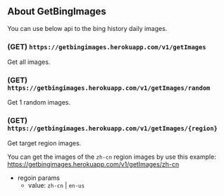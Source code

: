 ## About GetBingImages

You can use below api to the bing history daily images.

### (GET) `https://getbingimages.herokuapp.com/v1/getImages`

Get all images.

### (GET) `https://getbingimages.herokuapp.com/v1/getImages/random`

Get 1 random images.

### (GET) `https://getbingimages.herokuapp.com/v1/getImages/{region}`

Get target region images.

You can get the images of the `zh-cn` region images by use this example: https://getbingimages.herokuapp.com/v1/getImages/zh-cn 


- regoin params
  - value: `zh-cn` | `en-us`
